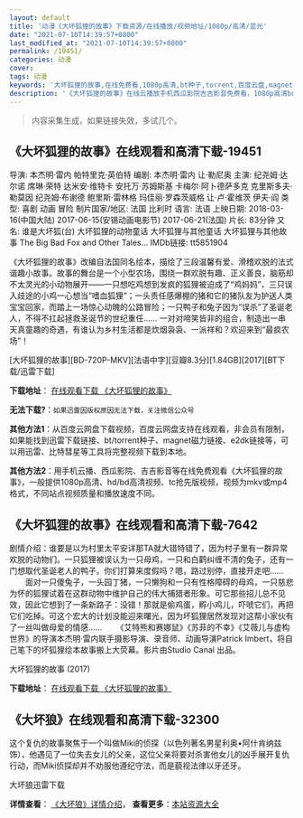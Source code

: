 ```yaml
---
layout: default
title: '动漫《大坏狐狸的故事》下载资源/在线播放/视频地址/1080p/高清/蓝光'
date: "2021-07-10T14:39:57+0800"
last_modified_at: "2021-07-10T14:39:57+0800"
permalink: /19451/
categories: 动漫
cover:
tags: 动漫
keywords: '大坏狐狸的故事,在线免费看,1080p高清,bt种子,torrent,百度云盘,magnet,磁力链,迅雷下载资源'
description: '《大坏狐狸的故事》在线云播放手机西瓜影院吉吉影音免费看，1080p高清bd/hd未删减完整版和tc抢先枪版，mkv/mp4格式，附带bt/torrent种子、magnet/磁力链、百度云盘、网盘资源迅雷下载链接'
---
```


>内容采集生成，如果链接失效，多试几个。


## 《大坏狐狸的故事》在线观看和高清下载-19451

导演: 本杰明·雷内 帕特里克·英伯特 编剧: 本杰明·雷内 让·勒尼奥 主演: 纪尧姆·达尔诺 席琳·荣特 达米安·维特卡 安托万·苏姆斯基 卡梅尔·阿卜德萨多克 克里斯多夫·勒莫因 纪尧姆·布谢德 鲍里斯·雷林格 玛佳丽·罗森茨威格 让·卢·霍维茨 伊夫·阎 类型: 喜剧 动画 冒险 制片国家/地区: 法国 比利时 语言: 法语 上映日期: 2018-03-16(中国大陆) 2017-06-15(安锡动画电影节) 2017-06-21(法国) 片长: 83分钟 又名: 谁是大坏狐(台) 大坏狐狸的动物童话 大坏狐狸与其他童话 大坏狐狸与其他故事 The Big Bad Fox and Other Tales… IMDb链接: tt5851904

《大坏狐狸的故事》改编自法国同名绘本，描绘了三段温馨有爱、滑稽欢脱的法式谐趣小故事。故事的舞台是一个小型农场，围绕一群欢脱有趣、正义善良，脑筋却不太灵光的小动物展开——一只想吃鸡想到发疯的狐狸被迫成了“鸡妈妈”，三只误入歧途的小鸡一心想当“嗜血狐狸”；一头责任感爆棚的猪和它的猪队友为护送人类宝宝回家，而踏上一场惊心动魄的公路冒险；一只鸭子和兔子因为“误杀”了圣诞老人，不得不扛起拯救圣诞节的世纪重任…… 一对对啼笑皆非的组合，制造出一串天真童趣的奇遇，有谁认为乡村生活都是炊烟袅袅、一派祥和？欢迎来到“最疯农场”！


[大坏狐狸的故事][BD-720P-MKV][法语中字][豆瓣8.3分][1.84GB][2017][BT下载/迅雷下载]

**下载地址**： [在线观看下载 《大坏狐狸的故事》](https://www.btdx8.com/torrent/dhhldgs_2017.html) 


**无法下载?**：`如果迅雷因版权原因无法下载，关注微信公众号 `

**其他方法1**：从百度云网盘下载视频，百度云网盘支持在线观看，非会员有限制，如果能找到迅雷下载链接、bt/torrent种子、magnet磁力链接、e2dk链接等，可以用迅雷、比特彗星等工具将完整视频下载到本地。

**其他方法2**：用手机云播、西瓜影院、吉吉影音等在线免费观看《大坏狐狸的故事》，一般提供1080p高清、hd/bd高清视频、tc抢先版视频，视频为mkv或mp4格式，不同站点视频质量和播放速度不同。


## 《大坏狐狸的故事》在线观看和高清下载-7642

剧情介绍：谁要是以为村里太平安详那TA就大错特错了，因为村子里有一群异常欢脱的动物们。一只狐狸被误认为一只母鸡，一只和白鹳纠缠不清的兔子，还有一门想取代圣诞老人的鸭子。你们打算来度假吗？嗯，路过别停，直接开走吧……  　　面对一只傻兔子，一头园丁猪，一只懒狗和一只有性格障碍的母鸡，一只慈悲为怀的狐狸试着在这群动物中维护自己的伟大捕猎者形象。可它那些招儿总不见效，因此它想到了一条新路子：没错！那就是偷鸡蛋，孵小鸡儿，吓唬它们，再把它们吃掉。可这个宏大的计划没能迎来曙光，因为坏狐狸居然发现对这帮小家伙有了一丝叫做母爱的情感……  　　《艾特熊和赛娜鼠》《苏菲的不幸》《艾薇儿与虚构世界》的导演本杰明·雷内联手摄影导演、录音师、动画导演Patrick Imbert，将自己笔下的坏狐狸绘本故事搬上大荧幕。影片由Studio Canal 出品。


大坏狐狸的故事 (2017)

**下载地址**： [在线观看下载 《大坏狐狸的故事》](https://www.btbtdy.me/btdy/dy11801.html) 


## 《大坏狼》在线观看和高清下载-32300

这个复仇的故事聚焦于一个叫做Miki的侦探（以色列著名男星利奥&bull;阿什肯纳兹　饰），他遇见了一位失去女儿的父亲，这位父亲将要对杀害他女儿的凶手展开复仇行动，而Miki侦探却并不劝服他遵纪守法，而是藐视法律以牙还牙。</span>


大坏狼迅雷下载

**详情查看**： [《大坏狼》详情介绍](/movie/32300/)， **查看更多**：[本站资源大全](/movie/t/all/)

